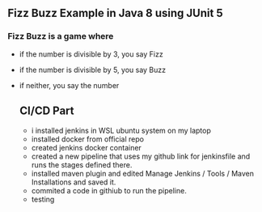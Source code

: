 ## Fizz Buzz Example in Java 8 using JUnit 5

### Fizz Buzz is a game where
- if the number is divisible by 3, you say Fizz
- if the number is divisible by 5, you say Buzz
- if neither, you say the number

  ## CI/CD Part
  - i installed jenkins in WSL ubuntu system on my laptop
  - installed docker from official repo
  - created jenkins docker container
  - created a new pipeline that uses my github link for jenkinsfile and runs the stages defined there.
  - installed maven plugin and edited Manage Jenkins / Tools / Maven Installations and saved it.
  - commited a code in githiub to run the pipeline.
  - testing

